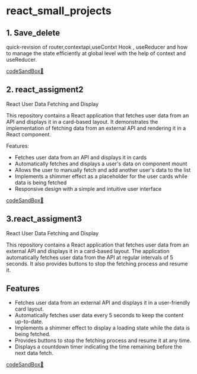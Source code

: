 # react_small_projects
## 1. Save_delete
quick-revision of router,contextapi,useContxt Hook , useReducer and how to manage the state efficiently at global level with the help of context and useReducer.

[codeSandBox🔗](https://y33vk3.csb.app/show)


## 2. react_assigment2
React User Data Fetching and Display

This repository contains a React application that fetches user data from an API and displays it in a card-based layout. It demonstrates the implementation of fetching data from an external API and rendering it in a React component.

Features:
- Fetches user data from an API and displays it in cards
- Automatically fetches and displays a user's data on component mount
- Allows the user to manually fetch and add another user's data to the list
- Implements a shimmer effect as a placeholder for the user cards while data is being fetched
- Responsive design with a simple and intuitive user interface

[codeSandBox🔗](https://ygndrw.csb.app/)


## 3.react_assigment3
React User Data Fetching and Display

This repository contains a React application that fetches user data from an external API and displays it in a card-based layout. The application automatically fetches user data from the API at regular intervals of 5 seconds. It also provides buttons to stop the fetching process and resume it.

## Features

- Fetches user data from an external API and displays it in a user-friendly card layout.
- Automatically fetches user data every 5 seconds to keep the content up-to-date.
- Implements a shimmer effect to display a loading state while the data is being fetched.
- Provides buttons to stop the fetching process and resume it at any time.
- Displays a countdown timer indicating the time remaining before the next data fetch.

[codeSandBox🔗](https://grzpg9.csb.app/)
